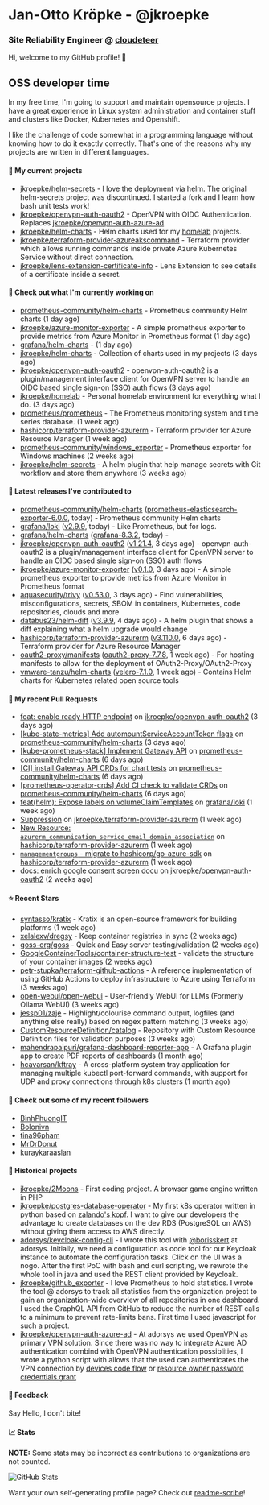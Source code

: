 # Jan-Otto Kröpke - @jkroepke
### Site Reliability Engineer @ [cloudeteer](https://cloudeteer.de/)

Hi, welcome to my GitHub profile! 👋

## OSS developer time
In my free time, I'm going to support and maintain opensource projects. I have a great experience in Linux system administration and container stuff and clusters like Docker, Kubernetes and Openshift.

I like the challenge of code somewhat in a programming language without knowing how to do it exactly correctly. That's one of the reasons why my projects are written in different languages.

#### 🌱 My current projects
- [jkroepke/helm-secrets](https://github.com/jkroepke/helm-secrets) - I love the deployment via helm. The original helm-secrets project was discontinued. I started a fork and I learn how bash unit tests work!
- [jkroepke/openvpn-auth-oauth2](https://github.com/jkroepke/openvpn-auth-oauth2) - OpenVPN with OIDC Authentication. Replaces  [jkroepke/openvpn-auth-azure-ad](https://github.com/jkroepke/openvpn-auth-azure-ad) 
- [jkroepke/helm-charts](https://github.com/jkroepke/helm-charts) - Helm charts used for my [homelab](https://github.com/jkroepke/homelab) projects.
- [jkroepke/terraform-provider-azureakscommand](https://github.com/jkroepke/terraform-provider-azureakscommand) - Terraform provider which allows running commands inside private Azure Kubernetes Service without direct connection.
- [jkroepke/lens-extension-certificate-info](https://github.com/jkroepke/lens-extension-certificate-info) - Lens Extension to see details of a certificate inside a secret.

#### 👷 Check out what I'm currently working on

- [prometheus-community/helm-charts](https://github.com/prometheus-community/helm-charts) - Prometheus community Helm charts (1 day ago)
- [jkroepke/azure-monitor-exporter](https://github.com/jkroepke/azure-monitor-exporter) - A simple prometheus exporter to provide metrics from Azure Monitor in Prometheus format (1 day ago)
- [grafana/helm-charts](https://github.com/grafana/helm-charts) -  (1 day ago)
- [jkroepke/helm-charts](https://github.com/jkroepke/helm-charts) - Collection of charts used in my projects (3 days ago)
- [jkroepke/openvpn-auth-oauth2](https://github.com/jkroepke/openvpn-auth-oauth2) - openvpn-auth-oauth2 is a plugin/management interface client for OpenVPN server to handle an OIDC based single sign-on (SSO) auth flows (3 days ago)
- [jkroepke/homelab](https://github.com/jkroepke/homelab) - Personal homelab environment for everything what I do. (3 days ago)
- [prometheus/prometheus](https://github.com/prometheus/prometheus) - The Prometheus monitoring system and time series database. (1 week ago)
- [hashicorp/terraform-provider-azurerm](https://github.com/hashicorp/terraform-provider-azurerm) - Terraform provider for Azure Resource Manager (1 week ago)
- [prometheus-community/windows_exporter](https://github.com/prometheus-community/windows_exporter) - Prometheus exporter for Windows machines (2 weeks ago)
- [jkroepke/helm-secrets](https://github.com/jkroepke/helm-secrets) - A helm plugin that help manage secrets with Git workflow and store them anywhere (3 weeks ago)

#### 🔭 Latest releases I've contributed to

- [prometheus-community/helm-charts](https://github.com/prometheus-community/helm-charts) ([prometheus-elasticsearch-exporter-6.0.0](https://github.com/prometheus-community/helm-charts/releases/tag/prometheus-elasticsearch-exporter-6.0.0), today) - Prometheus community Helm charts
- [grafana/loki](https://github.com/grafana/loki) ([v2.9.9](https://github.com/grafana/loki/releases/tag/v2.9.9), today) - Like Prometheus, but for logs.
- [grafana/helm-charts](https://github.com/grafana/helm-charts) ([grafana-8.3.2](https://github.com/grafana/helm-charts/releases/tag/grafana-8.3.2), today) - 
- [jkroepke/openvpn-auth-oauth2](https://github.com/jkroepke/openvpn-auth-oauth2) ([v1.21.4](https://github.com/jkroepke/openvpn-auth-oauth2/releases/tag/v1.21.4), 3 days ago) - openvpn-auth-oauth2 is a plugin/management interface client for OpenVPN server to handle an OIDC based single sign-on (SSO) auth flows
- [jkroepke/azure-monitor-exporter](https://github.com/jkroepke/azure-monitor-exporter) ([v0.1.0](https://github.com/jkroepke/azure-monitor-exporter/releases/tag/v0.1.0), 3 days ago) - A simple prometheus exporter to provide metrics from Azure Monitor in Prometheus format
- [aquasecurity/trivy](https://github.com/aquasecurity/trivy) ([v0.53.0](https://github.com/aquasecurity/trivy/releases/tag/v0.53.0), 3 days ago) - Find vulnerabilities, misconfigurations, secrets, SBOM in containers, Kubernetes, code repositories, clouds and more
- [databus23/helm-diff](https://github.com/databus23/helm-diff) ([v3.9.9](https://github.com/databus23/helm-diff/releases/tag/v3.9.9), 4 days ago) - A helm plugin that shows a diff explaining what a helm upgrade would change
- [hashicorp/terraform-provider-azurerm](https://github.com/hashicorp/terraform-provider-azurerm) ([v3.110.0](https://github.com/hashicorp/terraform-provider-azurerm/releases/tag/v3.110.0), 6 days ago) - Terraform provider for Azure Resource Manager
- [oauth2-proxy/manifests](https://github.com/oauth2-proxy/manifests) ([oauth2-proxy-7.7.8](https://github.com/oauth2-proxy/manifests/releases/tag/oauth2-proxy-7.7.8), 1 week ago) - For hosting manifests to allow for the deployment of OAuth2-Proxy/OAuth2-Proxy
- [vmware-tanzu/helm-charts](https://github.com/vmware-tanzu/helm-charts) ([velero-7.1.0](https://github.com/vmware-tanzu/helm-charts/releases/tag/velero-7.1.0), 1 week ago) - Contains Helm charts for Kubernetes related open source tools

#### 🔨 My recent Pull Requests

- [feat: enable ready HTTP endpoint](https://github.com/jkroepke/openvpn-auth-oauth2/pull/282) on [jkroepke/openvpn-auth-oauth2](https://github.com/jkroepke/openvpn-auth-oauth2) (3 days ago)
- [[kube-state-metrics] Add automountServiceAccountToken flags](https://github.com/prometheus-community/helm-charts/pull/4682) on [prometheus-community/helm-charts](https://github.com/prometheus-community/helm-charts) (3 days ago)
- [[kube-prometheus-stack] Implement Gateway API](https://github.com/prometheus-community/helm-charts/pull/4646) on [prometheus-community/helm-charts](https://github.com/prometheus-community/helm-charts) (6 days ago)
- [[CI] install Gateway API CRDs for chart tests](https://github.com/prometheus-community/helm-charts/pull/4645) on [prometheus-community/helm-charts](https://github.com/prometheus-community/helm-charts) (6 days ago)
- [[prometheus-operator-crds] Add CI check to validate CRDs](https://github.com/prometheus-community/helm-charts/pull/4642) on [prometheus-community/helm-charts](https://github.com/prometheus-community/helm-charts) (6 days ago)
- [feat(helm): Expose labels on volumeClaimTemplates](https://github.com/grafana/loki/pull/13317) on [grafana/loki](https://github.com/grafana/loki) (1 week ago)
- [Suppression](https://github.com/jkroepke/terraform-provider-azurerm/pull/1) on [jkroepke/terraform-provider-azurerm](https://github.com/jkroepke/terraform-provider-azurerm) (1 week ago)
- [New Resource: `azurerm_communication_service_email_domain_association`](https://github.com/hashicorp/terraform-provider-azurerm/pull/26432) on [hashicorp/terraform-provider-azurerm](https://github.com/hashicorp/terraform-provider-azurerm) (1 week ago)
- [`managementgroups` - migrate to hashicorp/go-azure-sdk](https://github.com/hashicorp/terraform-provider-azurerm/pull/26430) on [hashicorp/terraform-provider-azurerm](https://github.com/hashicorp/terraform-provider-azurerm) (1 week ago)
- [docs: enrich google consent screen docu](https://github.com/jkroepke/openvpn-auth-oauth2/pull/278) on [jkroepke/openvpn-auth-oauth2](https://github.com/jkroepke/openvpn-auth-oauth2) (2 weeks ago)

#### ⭐ Recent Stars

- [syntasso/kratix](https://github.com/syntasso/kratix) - Kratix is an open-source framework for building platforms (1 week ago)
- [xelalexv/dregsy](https://github.com/xelalexv/dregsy) - Keep container registries in sync (2 weeks ago)
- [goss-org/goss](https://github.com/goss-org/goss) - Quick and Easy server testing/validation (2 weeks ago)
- [GoogleContainerTools/container-structure-test](https://github.com/GoogleContainerTools/container-structure-test) - validate the structure of your container images (2 weeks ago)
- [petr-stupka/terraform-github-actions](https://github.com/petr-stupka/terraform-github-actions) - A reference implementation of using GitHub Actions to deploy infrastructure to Azure using Terraform (3 weeks ago)
- [open-webui/open-webui](https://github.com/open-webui/open-webui) - User-friendly WebUI for LLMs (Formerly Ollama WebUI) (3 weeks ago)
- [jessp01/zaje](https://github.com/jessp01/zaje) - Highlight/colourise command output, logfiles (and anything else really) based on regex pattern matching (3 weeks ago)
- [CustomResourceDefinition/catalog](https://github.com/CustomResourceDefinition/catalog) - Repository with Custom Resource Definition files for validation purposes (3 weeks ago)
- [mahendrapaipuri/grafana-dashboard-reporter-app](https://github.com/mahendrapaipuri/grafana-dashboard-reporter-app) - A Grafana plugin app to create PDF reports of dashboards (1 month ago)
- [hcavarsan/kftray](https://github.com/hcavarsan/kftray) - A cross-platform system tray application for managing multiple kubectl port-forward commands, with support for UDP and proxy connections through k8s clusters (1 month ago)

#### 👯 Check out some of my recent followers

- [BinhPhuongIT](https://github.com/BinhPhuongIT)
- [Bolonivn](https://github.com/Bolonivn)
- [tina96pham](https://github.com/tina96pham)
- [MrDrDonut](https://github.com/MrDrDonut)
- [kuraykaraaslan](https://github.com/kuraykaraaslan)

#### 📜 Historical projects
- [jkroepke/2Moons](https://github.com/jkroepke/2Moons) - First coding project. A browser game engine written in PHP
- [jkroepke/postgres-database-operator](https://github.com/jkroepke/postgres-database-operator) - My first k8s operator written in python based on [zalando's kopf](https://github.com/zalando-incubator/kopf). I want to give our developers the advantage to create databases on the dev RDS (PostgreSQL on AWS) without giving them access to AWS directly.
- [adorsys/keycloak-config-cli](https://github.com/adorsys/keycloak-config-cli) - I wrote this tool with [@borisskert](https://github.com/borisskert) at adorsys. Initially, we need a configuration as code tool for our Keycloak instance to automate the configuration tasks. Click on the UI was a nogo. After the first PoC with bash and curl scripting, we rewrote the whole tool in java and used the REST client provided by Keycloak.
- [jkroepke/github_exporter](https://github.com/jkroepke/github_exporter) - I love Prometheus to hold statistics. I wrote the tool @ adorsys to track all statistics from the organization project to gain an organization-wide overview of all repositories in one dashboard. I used the GraphQL API from GitHub to reduce the number of REST calls to a minimum to prevent rate-limits bans. First time I used javascript for such a project.
- [jkroepke/openvpn-auth-azure-ad](https://github.com/jkroepke/openvpn-auth-azure-ad) - At adorsys we used OpenVPN as primary VPN solution. Since there was no way to integrate Azure AD authentication combind with OpenVPN authentication possiblities, I wrote a python script with allows that the used can authenticates the VPN connection by [devices code flow](https://docs.microsoft.com/en-us/azure/active-directory/develop/v2-oauth2-device-code) or [resource owner password credentials grant](https://docs.microsoft.com/en-us/azure/active-directory/develop/v2-oauth-ropc)

#### 💬 Feedback

Say Hello, I don't bite!

#### 📈 Stats

**NOTE:** Some stats may be incorrect as contributions to organizations
are not counted.

![GitHub Stats](https://github-readme-stats.vercel.app/api?username=jkroepke&count_private=false&theme=tokyonight&show_icons=true)

Want your own self-generating profile page? Check out [readme-scribe](https://github.com/muesli/readme-scribe)!
